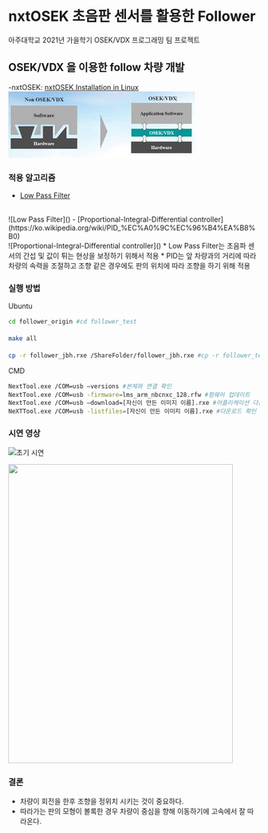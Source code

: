 # nxtOSEK 초음판 센서를 활용한 Follower
아주대학교 2021년 가을학기 OSEK/VDX 프로그래밍 팀 프로젝트

## OSEK/VDX 을 이용한 follow 차량 개발
-nxtOSEK: [nxtOSEK Installation in Linux](http://lejos-osek.sourceforge.net/installation_linux.htm)
</br>
![BareMetal vs OSEK/VDX](https://github.com/jangByeongHui/nxtOSEK/blob/main/asset/OSEK.jpg?raw=true)

### 적용 알고리즘
- [Low Pass Filter](https://ko.wikipedia.org/wiki/%EB%A1%9C%EC%9A%B0%ED%8C%A8%EC%8A%A4_%ED%95%84%ED%84%B0)
</br>
![Low Pass Filter]()
- [Proportional-Integral-Differential controller](https://ko.wikipedia.org/wiki/PID_%EC%A0%9C%EC%96%B4%EA%B8%B0)
</br>
![Proportional-Integral-Differential controller]()
* Low Pass Filter는 초음파 센서의 간섭 및 값이 튀는 현상을 보정하기 위해서 적용
* PID는 앞 차량과의 거리에 따라 차량의 속력을 조절하고 조향 같은 경우에도 판의 위치에 따라 조향을 하기 위해 적용

### 실행 방법
Ubuntu
``` bash
cd follower_origin #cd follower_test

make all

cp -r follower_jbh.rxe /ShareFolder/follower_jbh.rxe #cp -r follower_test.rxe /ShareFolder/follower_test.rxe
```

CMD
``` bash
NextTool.exe /COM=usb –versions #본체와 연결 확인
NextTool.exe /COM=usb -firmware=lms_arm_nbcnxc_128.rfw #펌웨어 업데이트
NextTool.exe /COM=usb –download=[자신이 만든 이미지 이름].rxe #어플리케이션 다운로드 예) NextTool.exe /COM=usb –download=helloworld_OSEK.rxe
NeXTTool.exe /COM=usb -listfiles=[자신이 만든 이미지 이름].rxe #다운로드 확인 예) NeXTTool.exe /COM=usb -listfiles=ResourceTest.rx
```



### 시연 영상
![초기 시연](https://github.com/jangByeongHui/nxtOSEK/blob/main/asset/demo.gif)

<img src="https://github.com/jangByeongHui/nxtOSEK/blob/main/asset/adjust_panel.gif" width="450" height="600">

### 결론
- 차량이 회전을 한후 조향을 정위치 시키는 것이 중요하다.
- 따라가는 판의 모형이 볼록한 경우 차량이 중심을 향해 이동하기에 고속에서 잘 따라온다.